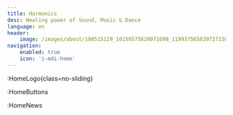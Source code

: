 ```yaml
---
title: Harmonics
desc: Healing power of Sound, Music & Dance
language: en
header:
    image: /images/about/180515129_10159575628071098_1199375658397273382_n.jpg
navigation:
    enabled: true
    icon: 'i-mdi-home'
---
```


:HomeLogo{class=no-sliding}

:HomeButtons

:HomeNews